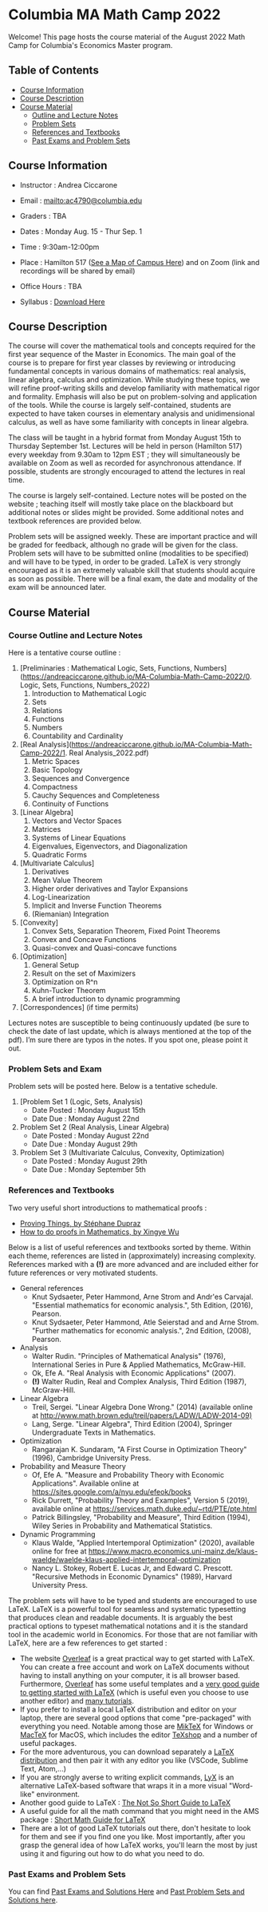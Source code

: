 # Columbia MA Math Camp 2022
Welcome! This page hosts the course material of the August 2022 Math Camp for Columbia's Economics Master program.

## Table of Contents

* [Course Information](#course-information)
* [Course Description](#course-description)
* [Course Material](#course-material)
    - [Outline and Lecture Notes](#course-outline-and-lecture-notes)
    - [Problem Sets](#problem-sets)
	- [References and Textbooks](#references-and-textbooks)
	- [Past Exams and Problem Sets](#past-exams-and-problem-sets)

## Course Information

* Instructor : Andrea Ciccarone
* Email : <mailto:ac4790@columbia.edu>
* Graders : TBA

* Dates : Monday Aug. 15 - Thur Sep. 1
* Time : 9:30am-12:00pm
* Place : Hamilton 517 ([See a Map of Campus Here](https://cufo.columbia.edu/sites/default/files/content/morningsidemap_2015aug-7.pdf)) and on Zoom (link and recordings will be shared by email)
* Office Hours : TBA

* Syllabus : [Download Here](https://andreaciccarone.github.io/MA-Columbia-Math-Camp-2022/Syllabus_MathCamp.pdf)


## Course Description

The course will cover the mathematical tools and concepts required for the first year sequence of the Master in Economics. The main goal of the course is to prepare for first year classes by reviewing or introducing fundamental concepts in various domains of mathematics: real analysis, linear algebra, calculus and optimization. While studying these topics, we will refine proof-writing skills and develop familiarity with mathematical rigor and formality. Emphasis will also be put on problem-solving and application of the tools. While the course is largely self-contained, students are expected to have taken courses in elementary analysis and unidimensional calculus, as well as have some familiarity with concepts in linear algebra.

The class will be taught in a hybrid format from Monday August 15th to Thursday September 1st. Lectures will be held in person (Hamilton 517) every weekday from 9.30am to 12pm EST ; they will simultaneously be available on Zoom as well as recorded for asynchronous attendance. If possible, students are strongly encouraged to attend the lectures in real time.

The course is largely self-contained. Lecture notes will be posted on the website ; teaching itself will mostly take place on the blackboard but additional notes or slides might be provided. Some additional notes and textbook references are provided below.

Problem sets will be assigned weekly. These are important practice and will be graded for feedback, although no grade will be given for the class. Problem sets will have to be submitted online (modalities to be specified) and will have to be typed, in order to be graded. LaTeX is very strongly encouraged as it is an extremely valuable skill that students should acquire as soon as possible. There will be a final exam, the date and modality of the exam will be announced later.

## Course Material

### Course Outline and Lecture Notes

Here is a tentative course outline :

1. [Preliminaries : Mathematical Logic, Sets, Functions, Numbers](https://andreaciccarone.github.io/MA-Columbia-Math-Camp-2022/0. Logic, Sets, Functions, Numbers_2022)
	1. Introduction to Mathematical Logic
	2. Sets
	3. Relations
	4. Functions
	5. Numbers
	6. Countability and Cardinality
2. [Real Analysis](https://andreaciccarone.github.io/MA-Columbia-Math-Camp-2022/1. Real Analysis_2022.pdf)
	1. Metric Spaces
	2. Basic Topology
	3. Sequences and Convergence
	4. Compactness
	5. Cauchy Sequences and Completeness
	6. Continuity of Functions
3. [Linear Algebra]
	1. Vectors and Vector Spaces
	2. Matrices
	3. Systems of Linear Equations
	4. Eigenvalues, Eigenvectors, and Diagonalization
	5. Quadratic Forms
4. [Multivariate Calculus]
	1. Derivatives
	2. Mean Value Theorem
	3. Higher order derivatives and Taylor Expansions
	4. Log-Linearization
	5. Implicit and Inverse Function Theorems
	6. (Riemanian) Integration
5. [Convexity]
	1. Convex Sets, Separation Theorem, Fixed Point Theorems
	2. Convex and Concave Functions
	3. Quasi-convex and Quasi-concave functions
6. [Optimization]
	1. General Setup
	2. Result on the set of Maximizers
	3. Optimization on R^n
	4. Kuhn-Tucker Theorem
	5. A brief introduction to dynamic programming
7. [Correspondences] (if time permits)

Lectures notes are susceptible to being continuously updated (be sure to check the date of last update, which is always mentioned at the top of the pdf). I’m sure there are typos in the notes. If you spot one, please point it out.

### Problem Sets and Exam

Problem sets will be posted here. Below is a tentative schedule.

1. [Problem Set 1 (Logic, Sets, Analysis)
	* Date Posted : Monday August 15th
	* Date Due : Monday August 22nd
2. Problem Set 2 (Real Analysis, Linear Algebra)
	* Date Posted : Monday August 22nd
	* Date Due : Monday August 29th	
3. Problem Set 3 (Multivariate Calculus, Convexity, Optimization)
	* Date Posted : Monday August 29th
	* Date Due : Monday September 5th

### References and Textbooks

Two very useful short introductions to mathematical proofs : 
* [Proving Things, by Stéphane Dupraz](https://andreaciccarone.github.io/MA-Columbia-Math-Camp-2022/Lecture%20Notes/provingthings_Stephane.pdf)
* [How to do proofs in Mathematics, by Xingye Wu](https://andreaciccarone.github.io/MA-Columbia-Math-Camp-2022/Lecture%20Notes/provingthings_Xingye.pdf)

Below is a list of useful references and textbooks sorted by theme. Within each theme, references are listed in (approximately) increasing complexity. References marked with a **(!)** are more advanced and are included either for future references or very motivated students. 
* General references
	- Knut Sydsaeter, Peter Hammond, Arne Strom and Andr\'es Carvajal. "Essential mathematics for economic analysis.", 5th Edition, (2016), Pearson. 
	-  Knut Sydsaeter, Peter Hammond, Atle Seierstad and and Arne Strom. "Further mathematics for economic analysis.", 2nd Edition, (2008), Pearson.
* Analysis
	- Walter Rudin. "Principles of Mathematical Analysis" (1976), International Series in Pure \& Applied Mathematics, McGraw-Hill.
	- Ok, Efe A. "Real Analysis with Economic Applications" (2007).
	- **(!)** Walter Rudin, Real and Complex Analysis, Third Edition (1987), McGraw-Hill. 
* Linear Algebra	
	- Treil, Sergei. "Linear Algebra Done Wrong." (2014) (available online at <http://www.math.brown.edu/treil/papers/LADW/LADW-2014-09)>
	- Lang, Serge. "Linear Algebra", Third Edition (2004), Springer Undergraduate Texts in Mathematics.
* Optimization 
	- Rangarajan K. Sundaram, "A First Course in Optimization Theory" (1996), Cambridge University Press. 
* Probability and Measure Theory
	- Of, Efe A. "Measure and Probability Theory with Economic Applications". Available online at <https://sites.google.com/a/nyu.edu/efeok/books>
	- Rick Durrett, "Probability Theory and Examples", Version 5 (2019), available online at <https://services.math.duke.edu/~rtd/PTE/pte.html>
	- Patrick Billingsley, "Probability and Measure", Third Edition (1994), Wiley Series in Probability and Mathematical Statistics. 
* Dynamic Programming	
	- Klaus Walde, "Applied Intertemporal Optimization" (2020), available online for free at <https://www.macro.economics.uni-mainz.de/klaus-waelde/waelde-klaus-applied-intertemporal-optimization>
	- Nancy L. Stokey, Robert E. Lucas Jr, and Edward C. Prescott. "Recursive Methods in Economic Dynamics" (1989), Harvard University Press.

The problem sets will have to be typed and students are encouraged to use LaTeX. LaTeX is a powerful tool for seamless and systematic typesetting that produces clean and readable documents. It is arguably the best practical options to typeset mathematical notations and it is the standard tool in the academic world in Economics. For those that are not familiar with LaTeX, here are a few references to get started :
* The website [Overleaf](https://www.overleaf.com) is a great practical way to get started with LaTeX. You can create a free account and work on LaTeX documents without having to install anything on your computer, it is all browser based. Furthermore, [Overleaf](https://www.overleaf.com) has some useful templates and a [very good guide to getting started with LaTeX](https://www.overleaf.com/learn/latex/Learn_LaTeX_in_30_minutes) (which is useful even you choose to use another editor) and [many tutorials](https://www.overleaf.com/learn).
* If you prefer to install a local LaTeX distribution and editor on your laptop, there are several good options that come "pre-packaged" with everything you need. Notable among those are [MikTeX](https://miktex.org/) for Windows or [MacTeX](https://tug.org/mactex/) for MacOS, which includes the editor [TeXshop](https://pages.uoregon.edu/koch/texshop/) and a number of useful packages.
* For the more adventurous, you can download separately a [LaTeX distribution](https://www.latex-project.org/) and then pair it with any editor you like (VSCode, Sublime Text, Atom,...)
* If you are strongly averse to writing explicit commands, [LyX](https://www.lyx.org/) is an alternative LaTeX-based software that wraps it in a more visual "Word-like" environment.
* Another good guide to LaTeX : [The Not So Short Guide to LaTeX](https://www.google.com/url?sa=t&rct=j&q=&esrc=s&source=web&cd=&cad=rja&uact=8&ved=2ahUKEwiI69WrmojxAhUPZd8KHcL6D4kQFjAAegQIAxAD&url=https%3A%2F%2Ftobi.oetiker.ch%2Flshort%2Flshort.pdf&usg=AOvVaw2H-66YoZTXtmBuNDfl3mcl)
* A useful guide for all the math command that you might need in the AMS package : [Short Math Guide for LaTeX](https://www.google.com/url?sa=t&rct=j&q=&esrc=s&source=web&cd=&cad=rja&uact=8&ved=2ahUKEwis9OzumojxAhWOT98KHQE6BFgQFjAAegQIBBAD&url=http%3A%2F%2Ftug.ctan.org%2Finfo%2Fshort-math-guide%2Fshort-math-guide.pdf&usg=AOvVaw2xgiC2cYnygUWte5jHJYyo)
* There are a lot of good LaTeX tutorials out there, don't hesitate to look for them and see if you find one you like. Most importantly, after you grasp the general idea of how LaTeX works, you'll learn the most by just using it and figuring out how to do what you need to do.

### Past Exams and Problem Sets

You can find [Past Exams and Solutions Here](https://github.com/andreaciccarone/MA-Columbia-Math-Camp-2022/tree/gh-pages/Past%20Exams) and [Past Problem Sets and Solutions here](https://github.com/andreaciccarone/MA-Columbia-Math-Camp-2022/tree/gh-pages/Past%20Problem%20Sets).
